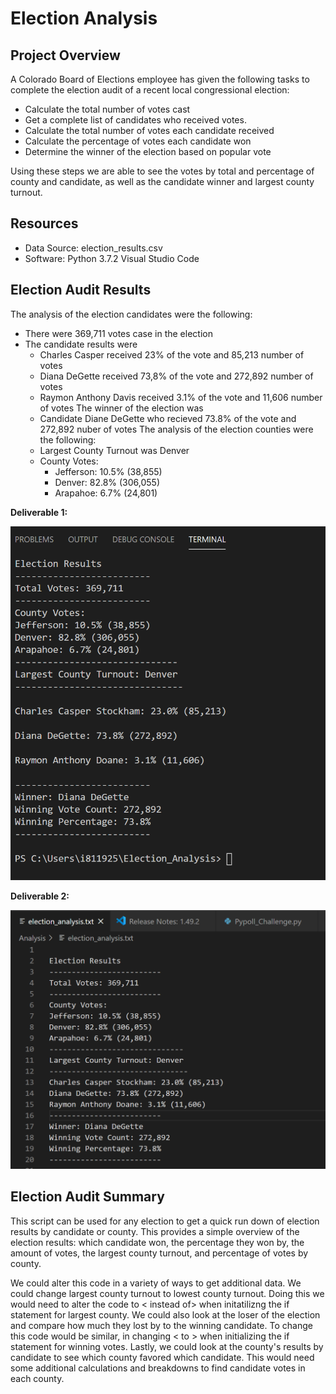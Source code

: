 # Election Analysis
## Project Overview
A Colorado Board of Elections employee has given the following tasks to complete the election audit of a recent local congressional election:
  * Calculate the total number of votes cast
  * Get a complete list of candidates who received votes.
  * Calculate the total number of votes each candidate received
  * Calculate the percentage of votes each candidate won
  * Determine the winner of the election based on popular vote
  
Using these steps we are able to see the votes by total and percentage of county and candidate, as well as the candidate winner and largest county turnout. 
## Resources
  * Data Source: election_results.csv
  * Software: Python 3.7.2 Visual Studio Code
## Election Audit Results
The analysis of the election candidates were the following:
  * There were 369,711 votes case in the election
  * The candidate results were 
    * Charles Casper received 23% of the vote and 85,213 number of votes
    * Diana DeGette received 73,8% of the vote and 272,892 number of votes
    * Raymon Anthony Davis received 3.1% of the vote and 11,606 number of votes
   The winner of the election was
    * Candidate Diane DeGette who recieved 73.8% of the vote and 272,892 nuber of votes 
 The analysis of the election counties were the following:
    * Largest County Turnout was Denver
    * County Votes:
      * Jefferson: 10.5% (38,855)
      * Denver: 82.8% (306,055)
      * Arapahoe: 6.7% (24,801)
 
 **Deliverable 1:**

![](images/election_analysis_terminal3.PNG)

 **Deliverable 2:**
 
![](images/election_analysis_text2.PNG)

 
## Election Audit Summary
This script can be used for any election to get a quick run down of election results by candidate or county. This provides a simple overview of the election results: which candidate won, the percentage they won by, the amount of votes, the largest county turnout, and percentage of votes by county. 

We could alter this code in a variety of ways to get additional data. We could change largest county turnout to lowest county turnout. Doing this we would need to alter the code to < instead of> when initatilizng the if statement for largest county. We could also look at the loser of the election and compare how much they lost by to the winning candidate. To change this code would be similar, in changing < to > when initializing the if statement for winning votes. Lastly, we could look at the county's results by candidate to see which county favored which candidate. This would need some additional calculations and breakdowns to find candidate votes in each county. 
